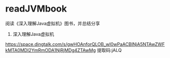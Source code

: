 # readJVMbook
阅读《深入理解Java虚拟机》图书，并总结分享

1. 深入理解Java虚拟机

https://space.dingtalk.com/s/gwHOAnforQLOB_wI0wPaACBlNjA5NTAwZWFkMTA0MDI2YmRmODA1NjRjMDg4ZTAwMg 提取码:jALQ
